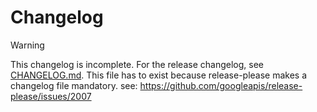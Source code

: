# Changelog

> [!WARNING]
> This changelog is incomplete. For the release changelog, see [CHANGELOG.md](./CHANGELOG.md).
> This file has to exist because release-please makes a changelog file mandatory.
> see: https://github.com/googleapis/release-please/issues/2007

